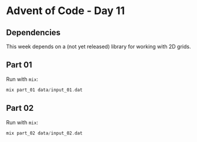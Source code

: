 # Advent of Code - Day 11

## Dependencies

This week depends on a (not yet released) library for working
with 2D grids.


## Part 01

Run with `mix`:

```elixir
mix part_01 data/input_01.dat
```

## Part 02

Run with `mix`:

```elixir
mix part_02 data/input_02.dat
```